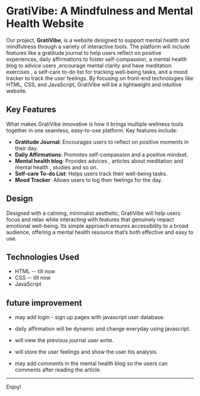 # GratiVibe: A Mindfulness and Mental Health Website

Our project, **GratiVibe**, is a website designed to support mental health and mindfulness through a variety of interactive tools. The platform will include features like a gratitude journal to help users reflect on positive experiences, daily affirmations to foster self-compassion, a mental health blog to advice users ,encourage mental clarity and have meditation exercises , a self-care to-do list for tracking well-being tasks, and a mood tracker to track the user feelings. By focusing on front-end technologies like HTML, CSS, and JavaScript, GratiVibe will be a lightweight and intuitive website.

## Key Features

What makes GratiVibe innovative is how it brings multiple wellness tools together in one seamless, easy-to-use platform. Key features include:

- **Gratitude Journal**: Encourages users to reflect on positive moments in their day.
- **Daily Affirmations**: Promotes self-compassion and a positive mindset.
- **Mental health blog**: Provides advices , articles about meditation and mental health , studies and so on.
- **Self-care To-do List**: Helps users track their well-being tasks.
- **Mood Tracker**: Allows users to log their feelings for the day.

## Design

Designed with a calming, minimalist aesthetic, GratiVibe will help users focus and relax while interacting with features that genuinely impact emotional well-being. Its simple approach ensures accessibility to a broad audience, offering a mental health resource that’s both effective and easy to use.

## Technologies Used

- HTML -- till now
- CSS -- till now
- JavaScript

## future improvement
- may add login - sign up pages with javascript user database.
  
- daily affirmation will be dynamic and change everyday using javascript.
  
- will view the previous journal user write.
  
- will store the user feelings and show the user his analysis.

- may add comments in the mental health blog so the users can comments after reading the article.
---

Enjoy!
